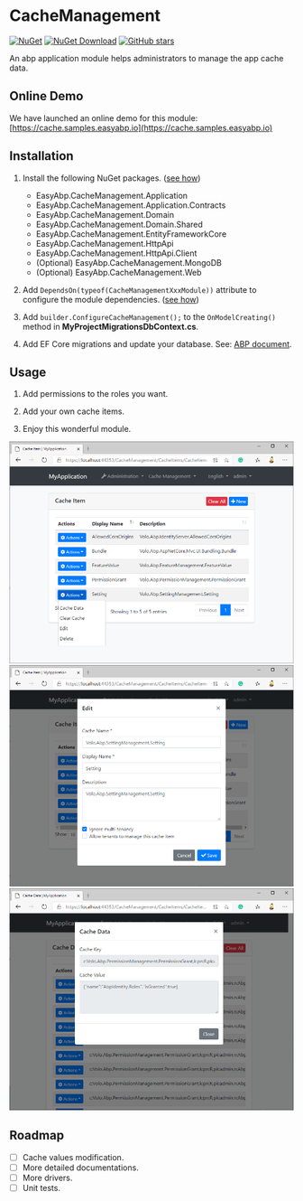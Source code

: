 # CacheManagement

[![NuGet](https://img.shields.io/nuget/v/EasyAbp.CacheManagement.Domain.Shared.svg?style=flat-square)](https://www.nuget.org/packages/EasyAbp.CacheManagement.Domain.Shared)
[![NuGet Download](https://img.shields.io/nuget/dt/EasyAbp.CacheManagement.Domain.Shared.svg?style=flat-square)](https://www.nuget.org/packages/EasyAbp.CacheManagement.Domain.Shared)
[![GitHub stars](https://img.shields.io/github/stars/EasyAbp/CacheManagement?style=social)](https://www.github.com/EasyAbp/CacheManagement)

An abp application module helps administrators to manage the app cache data.

## Online Demo

We have launched an online demo for this module: [https://cache.samples.easyabp.io](https://cache.samples.easyabp.io)

## Installation

1. Install the following NuGet packages. ([see how](https://github.com/EasyAbp/EasyAbpGuide/blob/master/docs/How-To.md#add-nuget-packages))

    * EasyAbp.CacheManagement.Application
    * EasyAbp.CacheManagement.Application.Contracts
    * EasyAbp.CacheManagement.Domain
    * EasyAbp.CacheManagement.Domain.Shared
    * EasyAbp.CacheManagement.EntityFrameworkCore
    * EasyAbp.CacheManagement.HttpApi
    * EasyAbp.CacheManagement.HttpApi.Client
    * (Optional) EasyAbp.CacheManagement.MongoDB
    * (Optional) EasyAbp.CacheManagement.Web

1. Add `DependsOn(typeof(CacheManagementXxxModule))` attribute to configure the module dependencies. ([see how](https://github.com/EasyAbp/EasyAbpGuide/blob/master/docs/How-To.md#add-module-dependencies))

1. Add `builder.ConfigureCacheManagement();` to the `OnModelCreating()` method in **MyProjectMigrationsDbContext.cs**.

1. Add EF Core migrations and update your database. See: [ABP document](https://docs.abp.io/en/abp/latest/Tutorials/Part-1?UI=MVC&DB=EF#add-database-migration).


## Usage

1. Add permissions to the roles you want.

1. Add your own cache items.

1. Enjoy this wonderful module.

![CacheItems](/modules/CacheManagement/images/CacheItems.png)
![EditCacheItem](/modules/CacheManagement/images/EditCacheItem.png)
![CacheItemData](/modules/CacheManagement/images/CacheItemData.png)

## Roadmap

- [ ] Cache values modification.
- [ ] More detailed documentations.
- [ ] More drivers.
- [ ] Unit tests.
